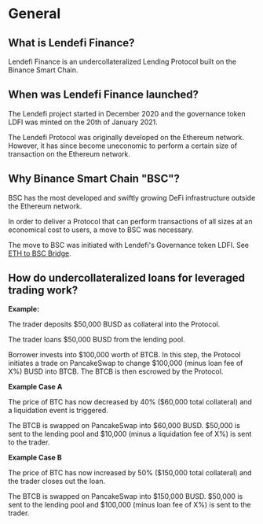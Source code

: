 # General

## What is Lendefi Finance?

Lendefi Finance is an undercollateralized Lending Protocol built on the Binance Smart Chain. 

## When was Lendefi Finance launched?

The Lendefi project started in December 2020 and the governance token LDFI was minted on the 20th of January 2021.

The Lendefi Protocol was originally developed on the Ethereum network. However, it has since become uneconomic to perform a certain size of transaction on the Ethereum network. 

## Why Binance Smart Chain "BSC"?

BSC has the most developed and swiftly growing DeFi infrastructure outside the Ethereum network.   
  
In order to deliver a Protocol that can perform transactions of all sizes at an economical cost to users, a move to BSC was necessary.  
  
The move to BSC was initiated with Lendefi's Governance token LDFI. See [ETH to BSC Bridge](https://app.gitbook.com/@lendefi/s/lendefi-finance/~/drafts/-MYdkbmtt5w8M5uQiHl5/how-to-guides/eth-to-bsc-bridge).

## How do undercollateralized loans for leveraged trading work?

**Example:**

The trader deposits $50,000 BUSD as collateral into the Protocol.

The trader loans $50,000 BUSD from the lending pool.

Borrower invests into $100,000 worth of BTCB. In this step, the Protocol initiates a trade on PancakeSwap to change $100,000 \(minus loan fee of X%\) BUSD into BTCB. The BTCB is then escrowed by the Protocol.

**Example Case A**

The price of BTC has now decreased by 40% \($60,000 total collateral\) and a liquidation event is triggered.

The BTCB is swapped on PancakeSwap into $60,000 BUSD. $50,000 is sent to the lending pool and $10,000 \(minus a liquidation fee of X%\) is sent to the trader.

**Example Case B**

The price of BTC has now increased by 50% \($150,000 total collateral\) and the trader closes out the loan.

The BTCB is swapped on PancakeSwap into $150,000 BUSD. $50,000 is sent to the lending pool and $100,000 \(minus loan fee of X%\) is sent to the trader.





